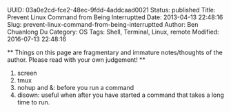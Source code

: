 UUID: 03a0e2cd-fce2-48ec-9fdd-4addcaad0021
Status: published
Title: Prevent Linux Command from Being Interruptted
Date: 2013-04-13 22:48:16
Slug: prevent-linux-command-from-being-interruptted
Author: Ben Chuanlong Du
Category: OS
Tags: Shell, Terminal, Linux, remote
Modified: 2016-07-13 22:48:16

**
Things on this page are
fragmentary and immature notes/thoughts of the author.
Please read with your own judgement!
**

1. screen
2. tmux
3. nohup and &: before you run a command
4. disown: useful when after you have started a command that takes a long time to run.
